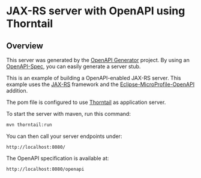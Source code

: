 # JAX-RS server with OpenAPI using Thorntail

## Overview
This server was generated by the [OpenAPI Generator](https://openapi-generator.tech) project. By using an
[OpenAPI-Spec](https://openapis.org), you can easily generate a server stub.

This is an example of building a OpenAPI-enabled JAX-RS server.
This example uses the [JAX-RS](https://jax-rs-spec.java.net/) framework and 
the [Eclipse-MicroProfile-OpenAPI](https://github.com/eclipse/microprofile-open-api) addition.

The pom file is configured to use [Thorntail](https://thorntail.io) as application server.


To start the server with maven, run this command:

```bash
mvn thorntail:run
```

You can then call your server endpoints under:

```
http://localhost:8080/
```

The OpenAPI specification is available at:

```
http://localhost:8080/openapi
```


